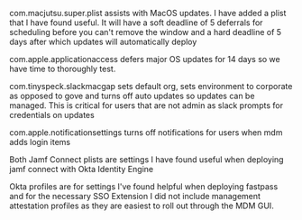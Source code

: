 com.macjutsu.super.plist assists with MacOS updates. I have added a plist that I have found useful. It will have a soft deadline of 5 deferrals for scheduling before you can't remove the window and a hard deadline of 5 days after which updates will automatically deploy

com.apple.applicationaccess defers major OS updates for 14 days so we have time to thoroughly test.

com.tinyspeck.slackmacgap sets default org, sets environment to corporate as opposed to gove and turns off auto updates so updates can be managed. This is critical for users that are not admin as slack prompts for credentials on updates

com.apple.notificationsettings turns off notifications for users when mdm adds login items

Both Jamf Connect plists are settings I have found useful when deploying jamf connect with Okta Identity Engine

Okta profiles are for settings I've found helpful when deploying fastpass and for the necessary SSO Extension I did not include management attestation profiles as they are easiest to roll out through the MDM GUI. 



